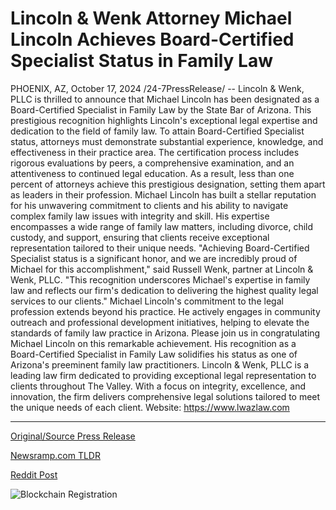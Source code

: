 # Lincoln & Wenk Attorney Michael Lincoln Achieves Board-Certified Specialist Status in Family Law

PHOENIX, AZ, October 17, 2024 /24-7PressRelease/ -- Lincoln & Wenk, PLLC is thrilled to announce that Michael Lincoln has been designated as a Board-Certified Specialist in Family Law by the State Bar of Arizona. This prestigious recognition highlights Lincoln's exceptional legal expertise and dedication to the field of family law.  To attain Board-Certified Specialist status, attorneys must demonstrate substantial experience, knowledge, and effectiveness in their practice area. The certification process includes rigorous evaluations by peers, a comprehensive examination, and an attentiveness to continued legal education. As a result, less than one percent of attorneys achieve this prestigious designation, setting them apart as leaders in their profession.  Michael Lincoln has built a stellar reputation for his unwavering commitment to clients and his ability to navigate complex family law issues with integrity and skill. His expertise encompasses a wide range of family law matters, including divorce, child custody, and support, ensuring that clients receive exceptional representation tailored to their unique needs.  "Achieving Board-Certified Specialist status is a significant honor, and we are incredibly proud of Michael for this accomplishment," said Russell Wenk, partner at Lincoln & Wenk, PLLC. "This recognition underscores Michael's expertise in family law and reflects our firm's dedication to delivering the highest quality legal services to our clients."  Michael Lincoln's commitment to the legal profession extends beyond his practice. He actively engages in community outreach and professional development initiatives, helping to elevate the standards of family law practice in Arizona.  Please join us in congratulating Michael Lincoln on this remarkable achievement. His recognition as a Board-Certified Specialist in Family Law solidifies his status as one of Arizona's preeminent family law practitioners.  Lincoln & Wenk, PLLC is a leading law firm dedicated to providing exceptional legal representation to clients throughout The Valley. With a focus on integrity, excellence, and innovation, the firm delivers comprehensive legal solutions tailored to meet the unique needs of each client.  Website: https://www.lwazlaw.com 

---

[Original/Source Press Release](https://www.24-7pressrelease.com/press-release/515326/lincoln-wenk-attorney-michael-lincoln-achieves-board-certified-specialist-status-in-family-law)
                    

[Newsramp.com TLDR](https://newsramp.com/curated-news/michael-lincoln-designated-as-board-certified-specialist-in-family-law/9e54e7f6ce83291d4c8319cbd7d42479) 

 



[Reddit Post](https://www.reddit.com/r/AwardsAndRecognition/comments/1g5l8hr/michael_lincoln_designated_as_boardcertified/) 



![Blockchain Registration](https://cdn.newsramp.app/24-7PressRelease/qrcode/2410/17/markG1Xs.webp)